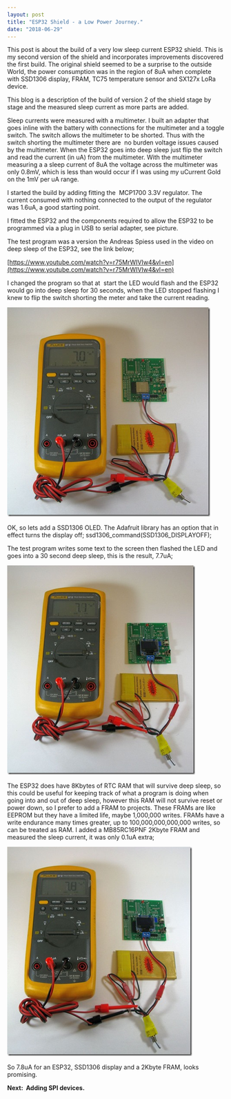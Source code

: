 ```yaml
---
layout: post
title: "ESP32 Shield - a Low Power Journey."
date: "2018-06-29"
---
```


This post is about the build of a very low sleep current ESP32 shield. This is my second version of the shield and incorporates improvements discovered the first build. The original shield seemed to be a surprise to the outside World, the power consumption was in the region of 8uA when complete with SSD1306 display, FRAM, TC75 temperature sensor and SX127x LoRa device.

This blog is a description of the build of version 2 of the shield stage by stage and the measured sleep current as more parts are added.

Sleep currents were measured with a multimeter. I built an adapter that goes inline with the battery with connections for the multimeter and a toggle switch. The switch allows the multimeter to be shorted. Thus with the switch shorting the multimeter there are  no burden voltage issues caused by the multimeter. When the ESP32 goes into deep sleep just flip the switch and read the current (in uA) from the multimeter. With the multimeter measuring a a sleep current of 8uA the voltage across the multimeter was only 0.8mV, which is less than would occur if I was using my uCurrent Gold on the 1mV per uA range.

I started the build by adding fitting the  MCP1700 3.3V regulator. The current consumed with nothing connected to the output of the regulator was 1.6uA, a good starting point.

I fitted the ESP32 and the components required to allow the ESP32 to be programmed via a plug in USB to serial adapter, see picture.

The test program was a version the Andreas Spiess used in the video on deep sleep of the ESP32, see the link below;

[https://www.youtube.com/watch?v=r75MrWIVIw4&vl=en](https://www.youtube.com/watch?v=r75MrWIVIw4&vl=en)

I changed the program so that at  start the LED would flash and the ESP32 would go into deep sleep for 30 seconds, when the LED stopped flashing I knew to flip the switch shorting the meter and take the current reading. 

![ESP32 just module](/images/ESP32-just-module_thumb.jpg "ESP32 just module")

OK, so lets add a SSD1306 OLED. The Adafruit library has an option that in effect turns the display off; ssd1306\_command(SSD1306\_DISPLAYOFF);

The test program writes some text to the screen then flashed the LED and goes into a 30 second deep sleep, this is the result, 7.7uA;

![ESP32_SSD1306](/images/ESP32_SSD1306_thumb.jpg "ESP32_SSD1306")

The ESP32 does have 8Kbytes of RTC RAM that will survive deep sleep, so this could be useful for keeping track of what a program is doing when going into and out of deep sleep, however this RAM will not survive reset or power down, so I prefer to add a FRAM to projects. These FRAMs are like EEPROM but they have a limited life, maybe 1,000,000 writes. FRAMs have a write endurance many times greater, up to 100,000,000,000,000 writes, so can be treated as RAM. I added a MB85RC16PNF 2Kbyte FRAM and measured the sleep current, it was only 0.1uA extra;

![ESP32_SSD1306_FRAM](/images/ESP32_SSD1306_FRAM_thumb.jpg "ESP32_SSD1306_FRAM")

So 7.8uA for an ESP32, SSD1306 display and a 2Kbyte FRAM, looks promising.

**Next:  Adding SPI devices.**
